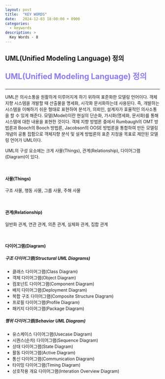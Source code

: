 ```yaml
---
layout: post
title:  "KEY WORDS"
date:   2024-12-03 18:00:00 + 0900
categories:
  - keywords
description: >
  Key Words - 8
---
```

## UML(Unified Modeling Language) 정의

<p style = "color:#8f7cee; font-size:25px; font-weight:bold">
UML(Unified Modeling Language) 정의
</p>

---

UML은 의사소통을 원활하게 이루어지게 하기 위하여 표준화한 모델링 언어이다. 객체 지향 시스템을 개발할 때 산출물을 명세화, 시각화  문서화하는데 사용된다. 즉, 개발하는 시스템을 이해하기 쉬운 형태로 표현하여 분석가, 의뢰인, 설계자가 효율적인 의사소통을 할 수 있게 해준다. 모델(Model)이란 현실의 단순화, 가시화(명세화, 문서화)를 통해 시스템에 대한 내용을 표현한 것이다. 객체 지향 방법론 중에서 Rumbaugh의 OMT 방법론과 Booch의 Booch 방법론, Jacobson의 OOSE 방법론을 통합하여 만든 모델링 개념의 공통 집함으로 객체지향 분석 및 설계 방법론의 표준 지정을 목표로 제안된 모델링 언어가 UML이다.

UML의 구성 요소에는 크게 사물(Things), 관계(Relationship), 다이어그램(Diagram)이 있다.

<br/>

#### 사물(Things)

구조 사물, 행동 사물, 그룹 사물, 주해 사물

<br/>

#### 관계(Relationship)

일반화 관계, 연관 관계, 의존 관계, 실체화 관계, 집합 관계

<br/>

#### 다이어그램(Diagram)

##### 구조 다이어그램(Structural UML Diagrams)

- 클래스 다이어그램(Class Diagram)
- 객체 다이어그램(Object Diagram)
- 컴포넌트 다이어그램(Component Diagram)
- 배치 다이어그램(Deployment Diagram)
- 복합 구조 다이어그램(Composite Structure Diagram)
- 프로필 다이어그램(Profile Diagram)
- 패키지 다이어그램(Package Diagram)

##### 행위 다이어그램(Behavior UML Diagram)

- 유스케이스 다이어그램(Usecase Diagram)
- 시퀀스(순차) 다이어그램(Sequence Diagram)
- 상태 다이어그램(State Diagram)
- 활동 다이어그램(Active Diagram)
- 통신 다이어그램(Communication Diagram)
- 타이밍 다이어그램(Timing Diagram)
- 상호작용 개요 다이어그램(Interation Overview Diagram)